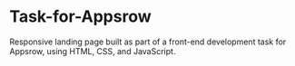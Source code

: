 # Task-for-Appsrow
Responsive landing page built as part of a front-end development task for Appsrow, using HTML, CSS, and JavaScript.
